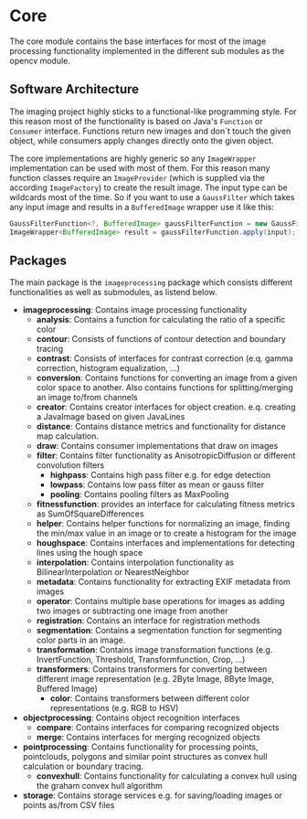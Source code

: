 # Core

The core module contains the base interfaces for most of the image processing functionality implemented in the different sub modules as the opencv module.

## Software Architecture

The imaging project highly sticks to a functional-like programming style. For this reason most of the functionality is based on Java's `Function` or `Consumer` interface. Functions return new images and don´t touch the given object, while consumers apply changes directly onto the given object.

The core implementations are highly generic so any `ImageWrapper` implementation can be used with most of them. For this reason many function classes require an `ImageProvider`  (which is supplied via the according `ImageFactory`) to create the result image. The input type can be wildcards most of the time. So if you want to use a `GaussFilter` which takes any input image and results in a `BufferedImage` wrapper use it like this:

```java
GaussFilterFunction<?, BufferedImage> gaussFilterFunction = new GaussFilterFunction<>(BufferedImageFactory);
ImageWrapper<BufferedImage> result = gaussFilterFunction.apply(input);
```

## Packages

The main package is the ```imageprocessing``` package which consists different functionalities as well as submodules, as listend below.

 * **imageprocessing**: Contains image processing functionality
     * **analysis**: Contains a function for calculating the ratio of a specific color
     * **contour**: Consists of functions of contour detection and boundary tracing
     * **contrast**: Consists of interfaces for contrast correction (e.q. gamma correction, histogram equalization, ...)
     * **conversion**: Contains functions for converting an image from a given color space to another. Also contains functions for splitting/merging an image to/from channels
     * **creator**: Contains creator interfaces for object creation. e.q. creating a JavaImage based on given JavaLines
     * **distance**: Contains distance metrics and functionality for distance map calculation.
     * **draw**: Contains consumer implementations that draw on images
     * **filter**: Contains filter functionality as AnisotropicDiffusion or different convolution filters
         * **highpass**: Contains high pass filter e.g. for edge detection
         * **lowpass**: Contains low pass filter as mean or gauss filter
         * **pooling**: Contains pooling filters as MaxPooling
     * **fitnessfunction**: provides an interface for calculating fitness metrics as SumOfSquareDifferences
     * **helper**: Contains helper functions for normalizing an image, finding the min/max value in an image or to create a histogram for the image
     * **houghspace**: Contains interfaces and implementations for detecting lines using the hough space
     * **interpolation**: Contains interpolation functionality as BilinearInterpolation or NearestNeighbor
     * **metadata**: Contains functionality for extracting EXIF metadata from images
     * **operator**: Contains multiple base operations for images as adding two images or subtracting one image from another
     * **registration**: Contains an interface for registration methods
     * **segmentation**: Contains a segmentation function for segmenting color parts in an image.
     * **transformation**: Contains image transformation functions (e.g. InvertFunction, Threshold, Transformfunction, Crop, ...)
     * **transformers**: Contains transformers for converting between different image representation (e.g. 2Byte Image, 8Byte Image, Buffered Image)
       * **color**: Contains transformers between different color representations (e.g. RGB to HSV)
 * **objectprocessing**: Contains object recognition interfaces
     * **compare**: Contains interfaces for comparing recognized objects
     * **merge**: Contains interfaces for merging recognized objects
 * **pointprocessing**: Contains functionality for processing points, pointclouds, polygons and similar point structures as convex hull calculation or boundary tracing.
     * **convexhull**:    Contains functionality for calculating a convex hull using the graham convex hull algorithm
 * **storage**: Contains storage services e.g. for saving/loading images or points as/from CSV files